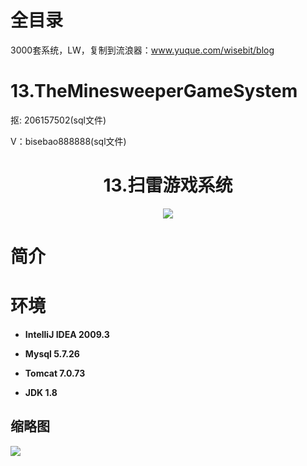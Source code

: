 # 全目录

3000套系统，LW，复制到流浪器：www.yuque.com/wisebit/blog
# 13.TheMinesweeperGameSystem

<p>抠: 206157502(sql文件)</p>
<p>V：bisebao888888(sql文件)</p>

<p><h1 align="center">13.扫雷游戏系统</h1></p>

<p align="center">
	<img src="https://img.shields.io/badge/jdk-1.8-orange.svg"/>
</p>

# 简介
>


# 环境

- <b>IntelliJ IDEA 2009.3</b>

- <b>Mysql 5.7.26</b>

- <b>Tomcat 7.0.73</b>

- <b>JDK 1.8</b>


## 缩略图

![](https://bitwise.oss-cn-heyuan.aliyuncs.com/2024/9/10/0c949207-e0dc-462b-8352-7a89caa9362a.png)



